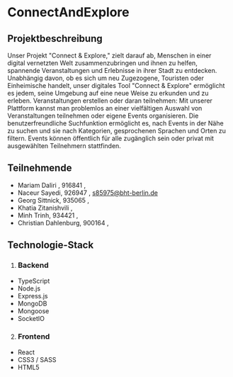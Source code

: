 # ConnectAndExplore



## Projektbeschreibung

Unser Projekt "Connect & Explore," zielt darauf ab, Menschen in einer digital vernetzten Welt zusammenzubringen und ihnen zu helfen, spannende Veranstaltungen und Erlebnisse in ihrer Stadt zu entdecken.
Unabhängig davon, ob es sich um neu Zugezogene, Touristen oder Einheimische handelt, unser
digitales Tool "Connect & Explore" ermöglicht es jedem, seine Umgebung auf eine neue Weise zu erkunden und zu erleben.
Veranstaltungen erstellen oder daran teilnehmen:
Mit unserer Plattform kannst man problemlos an einer vielfältigen Auswahl von Veranstaltungen teilnehmen oder eigene Events organisieren. Die benutzerfreundliche Suchfunktion ermöglicht es, nach Events in der Nähe zu suchen und sie nach Kategorien, gesprochenen Sprachen und Orten zu filtern. Events können öffentlich für alle zugänglich sein oder privat mit ausgewählten Teilnehmern stattfinden.

## Teilnehmende
*   Mariam Daliri , 916841 , 
*   Naceur Sayedi, 926947 , s85975@bht-berlin.de 
*   Georg Sittnick, 935065 , 
*   Khatia Zitanishvili , 
*   Minh Trinh, 934421 , 
*   Christian Dahlenburg, 900164 , 

## Technologie-Stack
1. ### Backend
*   TypeScript
*   Node.js
*   Express.js
*   MongoDB
*   Mongoose
*   SocketIO
2. ### Frontend
*   React
*   CSS3 / SASS
*   HTML5
